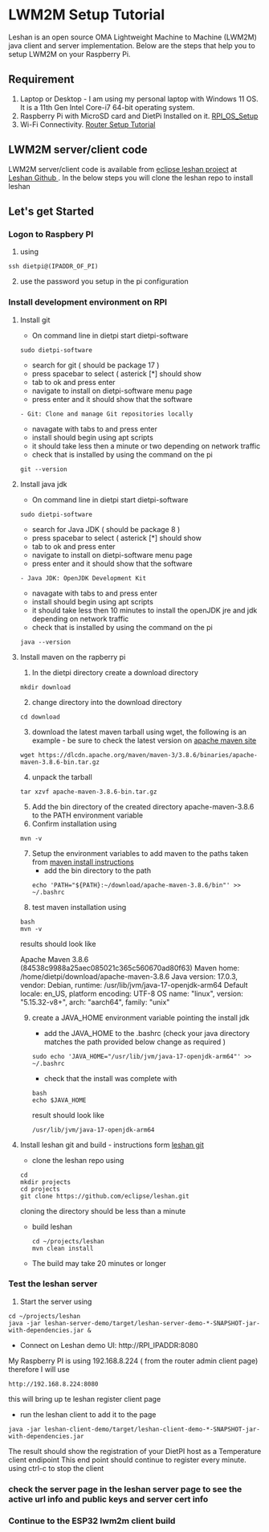 # LWM2M Setup Tutorial #

Leshan is an open source OMA Lightweight Machine to Machine (LWM2M) java client and server implementation. Below are the steps that help you to setup LWM2M on your Raspberry Pi.

## Requirement ##
1. Laptop or Desktop - I am using my personal laptop with Windows 11 OS. It is a 11th Gen Intel Core-i7 64-bit operating system.
2. Raspberry Pi with MicroSD card and DietPi Installed on it. [RPI_OS_Setup](../RPI_SETUP/RPI_OS_Setup.md)
3. Wi-Fi Connectivity. [Router Setup Tutorial](../Setup_Router_Tutorial)

## LWM2M server/client code ##

LWM2M server/client code is available from [eclipse leshan project](https://www.eclipse.org/leshan/) at [ Leshan Github ](https://github.com/eclipse/leshan). In the below steps you will clone the leshan repo to install leshan

## Let's get Started ##

### Logon to Raspbery PI ###
1. using
```
ssh dietpi@(IPADDR_OF_PI)
```
2. use the password you setup in the pi configuration

### Install development environment on RPI

1. Install git
   - On command line in dietpi start dietpi-software
    ```
    sudo dietpi-software
    ```
    - search for git ( should be package 17 )
    - press spacebar to select ( asterick [*] should show
    - tab to ok and press enter
    - navigate to install on dietpi-software menu page
    - press enter and it should show that the software 
    ```
    - Git: Clone and manage Git repositories locally
    ```
    - navagate with tabs to <ok> and press enter
    - install should begin using apt scripts
    - it should take less then a minute or two depending on network traffic
    - check that is installed by using the command on the pi
    ```
    git --version
    ```
2. Install java jdk
      - On command line in dietpi start dietpi-software
    ```
    sudo dietpi-software
    ```
    - search for Java JDK ( should be package 8 )
    - press spacebar to select ( asterick [*] should show
    - tab to ok and press enter
    - navigate to install on dietpi-software menu page
    - press enter and it should show that the software 
    ```
    - Java JDK: OpenJDK Development Kit
    ```
    - navagate with tabs to <ok> and press enter
    - install should begin using apt scripts
    - it should take less then 10 minutes to install the openJDK jre and jdk depending on network traffic
    - check that is installed by using the command on the pi
    ```
    java --version
    ```
3. Install maven on the rapberry pi
   1. In the dietpi directory create a download directory
   ```
   mkdir download
   ```
   2. change directory into the download directory
   ```
   cd download
   ```
   3. download the latest maven tarball using wget, the following is an example - be sure to check the latest version on [apache maven site](https://maven.apache.org/download.cgi)  
   ```
   wget https://dlcdn.apache.org/maven/maven-3/3.8.6/binaries/apache-maven-3.8.6-bin.tar.gz
   ```
   4. unpack the tarball
   ```
   tar xzvf apache-maven-3.8.6-bin.tar.gz
   ```
   5. Add the bin directory of the created directory apache-maven-3.8.6 to the PATH environment variable
   6. Confirm installation using
   ```
   mvn -v
   ```
   7. Setup the environment variables to add maven to the paths taken from [maven install instructions](https://maven.apache.org/install.html)
      - add the bin directory to the path
      ```
      echo 'PATH="${PATH}:~/download/apache-maven-3.8.6/bin"' >>  ~/.bashrc
      ```
   8.  test maven installation using
   ```
   bash
   mvn -v
   ```
   results should look like
 
   Apache Maven 3.8.6 (84538c9988a25aec085021c365c560670ad80f63)
Maven home: /home/dietpi/download/apache-maven-3.8.6
Java version: 17.0.3, vendor: Debian, runtime: /usr/lib/jvm/java-17-openjdk-arm64
Default locale: en_US, platform encoding: UTF-8
OS name: "linux", version: "5.15.32-v8+", arch: "aarch64", family: "unix"
   
   9. create a JAVA_HOME environment variable pointing the install jdk

      - add the JAVA_HOME to the .bashrc (check your java directory matches the path provided below change as required )
      ```
      sudo echo 'JAVA_HOME="/usr/lib/jvm/java-17-openjdk-arm64"' >> ~/.bashrc
      ```
      - check that the install was complete with
      ```
      bash
      echo $JAVA_HOME
      ```
      result should look like
      ```
      /usr/lib/jvm/java-17-openjdk-arm64
      ```

4. Install leshan git and build  - instructions form [leshan git](https://github.com/eclipse/leshan)
   - clone the leshan repo using
   ```
   cd
   mkdir projects
   cd projects
   git clone https://github.com/eclipse/leshan.git
   ```
   cloning the directory should be less than a minute
   - build leshan
     ```
     cd ~/projects/leshan
     mvn clean install
     ```
   - The build may take 20 minutes or longer

### Test the leshan server
1. Start the server using
  ```
  cd ~/projects/leshan
  java -jar leshan-server-demo/target/leshan-server-demo-*-SNAPSHOT-jar-with-dependencies.jar &
  ```
  -  Connect on Leshan demo UI: http://RPI_IPADDR:8080

   My Raspberry PI is using 192.168.8.224 ( from the router admin client page)
   therefore I will use
   ```
   http://192.168.8.224:8080
   ```
   this will bring up te leshan register client page


  - run the leshan client to add it to the page
  ```
  java -jar leshan-client-demo/target/leshan-client-demo-*-SNAPSHOT-jar-with-dependencies.jar
  ```

  The result should show the registration of your DietPI host as a Temperature client endipoint
  This end point should continue to register every minute.
  using ctrl-c to stop the client

  ### check the server page in the leshan server page to see the active url info and public keys and server cert info

###  Continue to the ESP32 lwm2m client build ###

